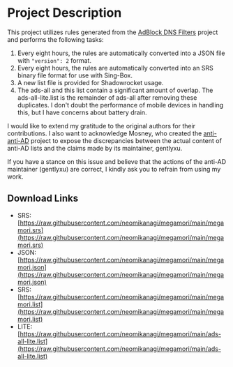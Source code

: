 # Project Description

This project utilizes rules generated from the [AdBlock DNS Filters](https://github.com/217heidai/adblockfilters) project and performs the following tasks:
1. Every eight hours, the rules are automatically converted into a JSON file with `"version": 2` format.
2. Every eight hours, the rules are automatically converted into an SRS binary file format for use with Sing-Box.
3. A new list file is provided for Shadowrocket usage.
4. The ads-all and this list contain a significant amount of overlap. The ads-all-lite.list is the remainder of ads-all after removing these duplicates. I don't doubt the performance of mobile devices in handling this, but I have concerns about battery drain.

I would like to extend my gratitude to the original authors for their contributions. I also want to acknowledge Mosney, who created the [anti-anti-AD](https://github.com/Mosney/anti-anti-AD) project to expose the discrepancies between the actual content of anti-AD lists and the claims made by its maintainer, gentlyxu.

If you have a stance on this issue and believe that the actions of the anti-AD maintainer (gentlyxu) are correct, I kindly ask you to refrain from using my work.

## Download Links

- SRS: [https://raw.githubusercontent.com/neomikanagi/megamori/main/megamori.srs](https://raw.githubusercontent.com/neomikanagi/megamori/main/megamori.srs)
- JSON: [https://raw.githubusercontent.com/neomikanagi/megamori/main/megamori.json](https://raw.githubusercontent.com/neomikanagi/megamori/main/megamori.json)
- SRS: [https://raw.githubusercontent.com/neomikanagi/megamori/main/megamori.list](https://raw.githubusercontent.com/neomikanagi/megamori/main/megamori.list)
- LITE: [https://raw.githubusercontent.com/neomikanagi/megamori/main/ads-all-lite.list](https://raw.githubusercontent.com/neomikanagi/megamori/main/ads-all-lite.list)

